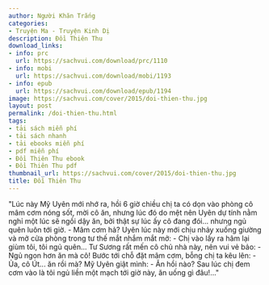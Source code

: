 ```yaml
---
author: Người Khăn Trắng
categories:
- Truyện Ma - Truyện Kinh Dị
description: Đồi Thiên Thu
download_links:
- info: prc
  url: https://sachvui.com/download/prc/1110
- info: mobi
  url: https://sachvui.com/download/mobi/1193
- info: epub
  url: https://sachvui.com/download/epub/1194
image: https://sachvui.com/cover/2015/doi-thien-thu.jpg
layout: post
permalink: /doi-thien-thu.html
tags:
- tải sách miễn phí
- tải sách nhanh
- tải ebooks miễn phí
- pdf miễn phí
- Đồi Thiên Thu ebook
- Đồi Thiên Thu pdf
thumbnail_url: https://sachvui.com/cover/2015/doi-thien-thu.jpg
title: Đồi Thiên Thu
---
```


 <div class="item-desc text-justify"> "Lúc này Mỹ Uyên mới nhớ ra, hồi 6 giờ chiều chị ta có dọn vào phòng cô mâm cơm nóng sốt, mời cô ăn, nhưng lúc đó do mệt nên Uyên dự tính nằm nghỉ một lúc sẽ ngồi dậy ăn, bởi thật sự lúc ấy cô đang đói... nhưng ngủ quên luôn tới giờ. - Mâm cơm hả? Uyên lúc này mới chịu nhảy xuống giường và mở cửa phòng trong tư thế mắt nhắm mắt mở: - Chị vào lấy ra hâm lại giùm tôi, tôi ngủ quên... Tư Sương rất mến cô chủ nhà này, nên vui vẻ bảo: - Ngủ ngon hơn ăn mà cô! Bước tới chỗ đặt mâm cơm, bỗng chị ta kêu lên: - Ủa, cô Út... ăn rồi mà? Mỹ Uyên giật mình: - Ăn hồi nào? Sau lúc chị đem cơm vào là tôi ngủ liền một mạch tới giờ này, ăn uống gì đâu!..." </div>